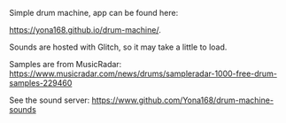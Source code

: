 Simple drum machine, app can be found here:

https://yona168.github.io/drum-machine/.

Sounds are hosted with Glitch, so it may take a little to load.

Samples are from MusicRadar: https://www.musicradar.com/news/drums/sampleradar-1000-free-drum-samples-229460

See the sound server: https://www.github.com/Yona168/drum-machine-sounds
